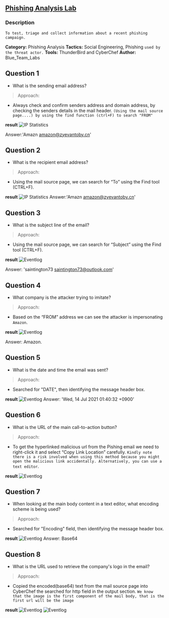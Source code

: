 ## [Phishing Analysis Lab](https://blueteamlabs.online/home/challenge/phishing-analysis-2-a1091574b8)

### Description
`To test, triage and collect information about a recent phishing campaign.`

**Category:** Phishing Analysis 
**Tactics:** Social Engineering, Phishing `used by the threat actor.`
**Tools:** ThunderBird and CyberChef
**Author:** Blue_Team_Labs  


## Question 1
 - What is the sending email address?
 
> Approach:
 - Always check and confirm senders address and domain address, by checking the senders details in the mail header. `(Using the mail source page....) by using the find function (ctrl+F) to search "FROM"`
 
 **result** 
 ![IP Statistics](lab_snapshots/1.png) 
 
 Answer:'Amazn <amazon@zyevantoby.cn>'
 
## Question 2
 - What is the recipient email address? 
 
> Approach:
 - Using the mail source page, we can search for “To” using the Find tool (CTRL+F).
 
 **result** 
![IP Statistics](lab_snapshots/2.png) 
Answer:'Amazn <amazon@zyevantoby.cn>'

## Question 3
 - What is the subject line of the email?
 
> Approach:
 - Using the mail source page, we can search for “Subject” using the Find tool (CTRL+F).
 
 **result** 
  ![Eventlog](lab_snapshots/3.png) 
 
 Answer: 'saintington73 <saintington73@outlook.com>'

## Question 4
 - What company is the attacker trying to imitate?
 
> Approach:
 - Based on the “FROM” address we can see the attacker is impersonating `Amazon`.
 
 **result** 
  ![Eventlog](lab_snapshots/4.png) 
 
 Answer: Amazon.
 
## Question 5
 - What is the date and time the email was sent? 
 
> Approach:
 - Searched for "DATE", then identifying the message header box.
 
 **result** 
  ![Eventlog](lab_snapshots/5.png) 
 Answer: 'Wed, 14 Jul 2021 01:40:32 +0900'


## Question 6
 - What is the URL of the main call-to-action button?
 
> Approach:
 - To get the hyperlinked malicious url from the Pishing email we need to right-click it and select “Copy Link Location” carefully. `Kindly note there is a risk involved when using this method because you might open the malicious link accidentally. Alternatively, you can use a text editor`.
 
 **result** 
  ![Eventlog](lab_snapshots/6_II.png) 
 
 

## Question 7
 - When looking at the main body content in a text editor, what encoding scheme is being used? 
 
> Approach:
 - Searched for "Encoding" field, then identifying the message header box.
 
 **result** 
  ![Eventlog](lab_snapshots/7.png) 
 Answer: Base64


## Question 8
 - What is the URL used to retrieve the company's logo in the email? 
 
> Approach:
 - Copied the encoded(base64) text from the mail source page into CyberChef the searched for http field in the output section.
`We know that the image is the first component of the mail body, that is the first url will be the image`
 
 **result** 
 ![Eventlog](lab_snapshots/8.png) 
  ![Eventlog](lab_snapshots/8_II.png) 
 
